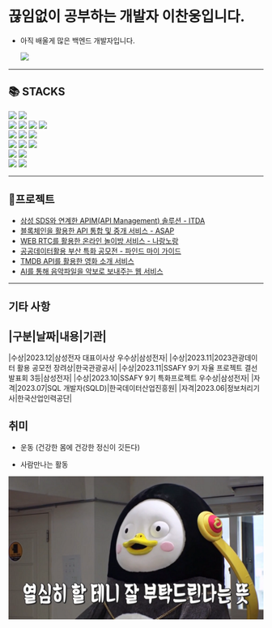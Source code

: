# 끊임없이 공부하는 개발자 이찬웅입니다.

- 아직 배울게 많은 백엔드 개발자입니다.
  
  <div>
    <a href="https://woooong0114.tistory.com/">
      <img src="https://img.shields.io/badge/TISTORY-000000?style={스타일}&logo=TISTORY&logoColor={로고 색깔}"/>
    </a>
  </div>

---

## 📚 STACKS

<div>
  <img src="https://img.shields.io/badge/Java-007396?style=for-the-badge&logo=java&logoColor=white">
  <img src="https://img.shields.io/badge/python-3776AB?style=for-the-badge&logo=python&logoColor=white">
  </br>
  <img src="https://img.shields.io/badge/html5-E34F26?style=for-the-badge&logo=html5&logoColor=white"> 
  <img src="https://img.shields.io/badge/css-1572B6?style=for-the-badge&logo=css3&logoColor=white"> 
  <img src="https://img.shields.io/badge/javascript-F7DF1E?style=for-the-badge&logo=javascript&logoColor=black"> 
  <img src="https://img.shields.io/badge/jquery-0769AD?style=for-the-badge&logo=jquery&logoColor=white">
  </br>
  <img src="https://img.shields.io/badge/oracle-F80000?style=for-the-badge&logo=oracle&logoColor=white"> 
  <img src="https://img.shields.io/badge/mysql-4479A1?style=for-the-badge&logo=mysql&logoColor=white"> 
  <img src="https://img.shields.io/badge/mariaDB-003545?style=for-the-badge&logo=mariaDB&logoColor=white"> 
  </br>
  <img src="https://img.shields.io/badge/react-61DAFB?style=for-the-badge&logo=react&logoColor=black"> 
  <img src="https://img.shields.io/badge/vue.js-4FC08D?style=for-the-badge&logo=vue.js&logoColor=white">
  <img src="https://img.shields.io/badge/node.js-339933?style=for-the-badge&logo=Node.js&logoColor=white">
  </br>
  <img src="https://img.shields.io/badge/spring-6DB33F?style=for-the-badge&logo=spring&logoColor=white">
  <img src="https://img.shields.io/badge/django-092E20?style=for-the-badge&logo=django&logoColor=white">
  </br>
  <img src="https://img.shields.io/badge/github-181717?style=for-the-badge&logo=github&logoColor=white">
  <img src="https://img.shields.io/badge/git-F05032?style=for-the-badge&logo=git&logoColor=white">
</div>

---

## 📑프로젝트

- [삼성 SDS와 연계한 APIM(API Management) 솔루션 - ITDA](https://github.com/chanwoong114/itda)
- [블록체인을 활용한 API 통합 및 중개 서비스 - ASAP](https://github.com/chanwoong114/asap)
- [WEB RTC를 활용한 온라인 놀이방 서비스 - 나랑노랑](https://github.com/chanwoong114/narangnorang)
- [공공데이터활용 부산 특화 공모전 - 파인드 마이 가이드](https://github.com/FindMyGuide/BackEnd)
- [TMDB API를 활용한 영화 소개 서비스](https://github.com/chanwoong114/TMDB_Project)
- [AI를 통해 음악파일을 악보로 보내주는 웹 서비스](https://github.com/chanwoong114/BTS-AI-Project)

---

## 기타 사항

|구분|날짜|내용|기관|
---
|수상|2023.12|삼성전자 대표이사상 우수상|삼성전자|
|수상|2023.11|2023관광데이터 활용 공모전 장려상|한국관광공사|
|수상|2023.11|SSAFY 9기 자율 프로젝트 결선발표회 3등|삼성전자|
|수상|2023.10|SSAFY 9기 특화프로젝트 우수상|삼성전자|
|자격|2023.07|SQL 개발자(SQLD)|한국데이터산업진흥원|
|자격|2023.06|정보처리기사|한국산업인력공단|

## 취미

- 운동 (건강한 몸에 건강한 정신이 깃든다)

- 사람만나는 활동

![이미지](잘부탁해.png)
